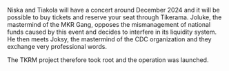   Niska and Tiakola will have a concert around December 2024 and it will be possible to buy tickets and reserve your seat through Tikerama.
Joluke, the mastermind of the MKR Gang, opposes the mismanagement of national funds caused by this event and decides to interfere in its liquidity system. He then meets Joksy, the mastermind of the CDC organization and they exchange very professional words. 

The TKRM project therefore took root and the operation was launched.
